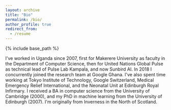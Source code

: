 ```yaml
---
layout: archive
title: "Bio"
permalink: /bio/
author_profile: true
redirect_from:
  - /resume
---
```


{% include base_path %}

I've worked in Uganda since 2007, first for Makerere University as faculty in the Department of Computer Science, then for United Nations Global Pulse as technical lead of Pulse Lab Kampala, and now Sunbird AI. In 2018 I concurrently joined the research team at Google Ghana. I've also spent time working at Tokyo Institute of Technology, Google Switzerland, Medical Emergency Relief International, and the Neonatal Unit at Edinburgh Royal Infirmary. I received a BA in computer science from the University of Cambridge (2000), and my PhD in machine learning from the University of Edinburgh (2007). I'm originally from Inverness in the North of Scotland.
